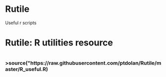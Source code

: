 # Rutile
Useful r scripts

<h1>Rutile: R utilities resource<h1/>
<h3>
>source("https://raw.githubusercontent.com/ptdolan/Rutile/master/R_useful.R)
<h3>
